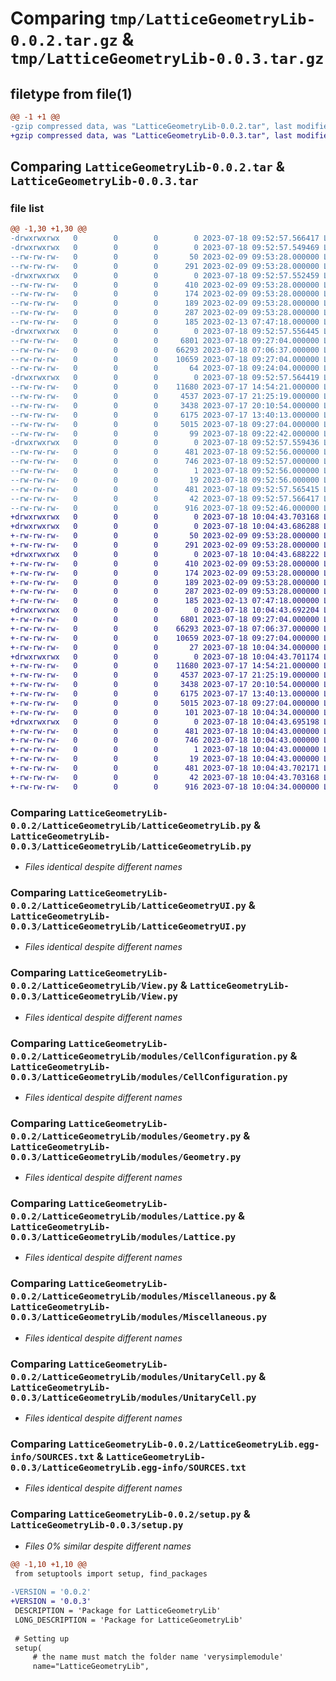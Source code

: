 # Comparing `tmp/LatticeGeometryLib-0.0.2.tar.gz` & `tmp/LatticeGeometryLib-0.0.3.tar.gz`

## filetype from file(1)

```diff
@@ -1 +1 @@
-gzip compressed data, was "LatticeGeometryLib-0.0.2.tar", last modified: Tue Jul 18 09:52:57 2023, max compression
+gzip compressed data, was "LatticeGeometryLib-0.0.3.tar", last modified: Tue Jul 18 10:04:43 2023, max compression
```

## Comparing `LatticeGeometryLib-0.0.2.tar` & `LatticeGeometryLib-0.0.3.tar`

### file list

```diff
@@ -1,30 +1,30 @@
-drwxrwxrwx   0        0        0        0 2023-07-18 09:52:57.566417 LatticeGeometryLib-0.0.2/
-drwxrwxrwx   0        0        0        0 2023-07-18 09:52:57.549469 LatticeGeometryLib-0.0.2/.idea/
--rw-rw-rw-   0        0        0       50 2023-02-09 09:53:28.000000 LatticeGeometryLib-0.0.2/.idea/.gitignore
--rw-rw-rw-   0        0        0      291 2023-02-09 09:53:28.000000 LatticeGeometryLib-0.0.2/.idea/Bachelorarbeit.iml
-drwxrwxrwx   0        0        0        0 2023-07-18 09:52:57.552459 LatticeGeometryLib-0.0.2/.idea/inspectionProfiles/
--rw-rw-rw-   0        0        0      410 2023-02-09 09:53:28.000000 LatticeGeometryLib-0.0.2/.idea/inspectionProfiles/Project_Default.xml
--rw-rw-rw-   0        0        0      174 2023-02-09 09:53:28.000000 LatticeGeometryLib-0.0.2/.idea/inspectionProfiles/profiles_settings.xml
--rw-rw-rw-   0        0        0      189 2023-02-09 09:53:28.000000 LatticeGeometryLib-0.0.2/.idea/misc.xml
--rw-rw-rw-   0        0        0      287 2023-02-09 09:53:28.000000 LatticeGeometryLib-0.0.2/.idea/modules.xml
--rw-rw-rw-   0        0        0      185 2023-02-13 07:47:18.000000 LatticeGeometryLib-0.0.2/.idea/vcs.xml
-drwxrwxrwx   0        0        0        0 2023-07-18 09:52:57.556445 LatticeGeometryLib-0.0.2/LatticeGeometryLib/
--rw-rw-rw-   0        0        0     6801 2023-07-18 09:27:04.000000 LatticeGeometryLib-0.0.2/LatticeGeometryLib/LatticeGeometryLib.py
--rw-rw-rw-   0        0        0    66293 2023-07-18 07:06:37.000000 LatticeGeometryLib-0.0.2/LatticeGeometryLib/LatticeGeometryUI.py
--rw-rw-rw-   0        0        0    10659 2023-07-18 09:27:04.000000 LatticeGeometryLib-0.0.2/LatticeGeometryLib/View.py
--rw-rw-rw-   0        0        0       64 2023-07-18 09:24:04.000000 LatticeGeometryLib-0.0.2/LatticeGeometryLib/__init__.py
-drwxrwxrwx   0        0        0        0 2023-07-18 09:52:57.564419 LatticeGeometryLib-0.0.2/LatticeGeometryLib/modules/
--rw-rw-rw-   0        0        0    11680 2023-07-17 14:54:21.000000 LatticeGeometryLib-0.0.2/LatticeGeometryLib/modules/CellConfiguration.py
--rw-rw-rw-   0        0        0     4537 2023-07-17 21:25:19.000000 LatticeGeometryLib-0.0.2/LatticeGeometryLib/modules/Geometry.py
--rw-rw-rw-   0        0        0     3438 2023-07-17 20:10:54.000000 LatticeGeometryLib-0.0.2/LatticeGeometryLib/modules/Lattice.py
--rw-rw-rw-   0        0        0     6175 2023-07-17 13:40:13.000000 LatticeGeometryLib-0.0.2/LatticeGeometryLib/modules/Miscellaneous.py
--rw-rw-rw-   0        0        0     5015 2023-07-18 09:27:04.000000 LatticeGeometryLib-0.0.2/LatticeGeometryLib/modules/UnitaryCell.py
--rw-rw-rw-   0        0        0       99 2023-07-18 09:22:42.000000 LatticeGeometryLib-0.0.2/LatticeGeometryLib/modules/__init__.py
-drwxrwxrwx   0        0        0        0 2023-07-18 09:52:57.559436 LatticeGeometryLib-0.0.2/LatticeGeometryLib.egg-info/
--rw-rw-rw-   0        0        0      481 2023-07-18 09:52:56.000000 LatticeGeometryLib-0.0.2/LatticeGeometryLib.egg-info/PKG-INFO
--rw-rw-rw-   0        0        0      746 2023-07-18 09:52:57.000000 LatticeGeometryLib-0.0.2/LatticeGeometryLib.egg-info/SOURCES.txt
--rw-rw-rw-   0        0        0        1 2023-07-18 09:52:56.000000 LatticeGeometryLib-0.0.2/LatticeGeometryLib.egg-info/dependency_links.txt
--rw-rw-rw-   0        0        0       19 2023-07-18 09:52:56.000000 LatticeGeometryLib-0.0.2/LatticeGeometryLib.egg-info/top_level.txt
--rw-rw-rw-   0        0        0      481 2023-07-18 09:52:57.565415 LatticeGeometryLib-0.0.2/PKG-INFO
--rw-rw-rw-   0        0        0       42 2023-07-18 09:52:57.566417 LatticeGeometryLib-0.0.2/setup.cfg
--rw-rw-rw-   0        0        0      916 2023-07-18 09:52:46.000000 LatticeGeometryLib-0.0.2/setup.py
+drwxrwxrwx   0        0        0        0 2023-07-18 10:04:43.703168 LatticeGeometryLib-0.0.3/
+drwxrwxrwx   0        0        0        0 2023-07-18 10:04:43.686288 LatticeGeometryLib-0.0.3/.idea/
+-rw-rw-rw-   0        0        0       50 2023-02-09 09:53:28.000000 LatticeGeometryLib-0.0.3/.idea/.gitignore
+-rw-rw-rw-   0        0        0      291 2023-02-09 09:53:28.000000 LatticeGeometryLib-0.0.3/.idea/Bachelorarbeit.iml
+drwxrwxrwx   0        0        0        0 2023-07-18 10:04:43.688222 LatticeGeometryLib-0.0.3/.idea/inspectionProfiles/
+-rw-rw-rw-   0        0        0      410 2023-02-09 09:53:28.000000 LatticeGeometryLib-0.0.3/.idea/inspectionProfiles/Project_Default.xml
+-rw-rw-rw-   0        0        0      174 2023-02-09 09:53:28.000000 LatticeGeometryLib-0.0.3/.idea/inspectionProfiles/profiles_settings.xml
+-rw-rw-rw-   0        0        0      189 2023-02-09 09:53:28.000000 LatticeGeometryLib-0.0.3/.idea/misc.xml
+-rw-rw-rw-   0        0        0      287 2023-02-09 09:53:28.000000 LatticeGeometryLib-0.0.3/.idea/modules.xml
+-rw-rw-rw-   0        0        0      185 2023-02-13 07:47:18.000000 LatticeGeometryLib-0.0.3/.idea/vcs.xml
+drwxrwxrwx   0        0        0        0 2023-07-18 10:04:43.692204 LatticeGeometryLib-0.0.3/LatticeGeometryLib/
+-rw-rw-rw-   0        0        0     6801 2023-07-18 09:27:04.000000 LatticeGeometryLib-0.0.3/LatticeGeometryLib/LatticeGeometryLib.py
+-rw-rw-rw-   0        0        0    66293 2023-07-18 07:06:37.000000 LatticeGeometryLib-0.0.3/LatticeGeometryLib/LatticeGeometryUI.py
+-rw-rw-rw-   0        0        0    10659 2023-07-18 09:27:04.000000 LatticeGeometryLib-0.0.3/LatticeGeometryLib/View.py
+-rw-rw-rw-   0        0        0       27 2023-07-18 10:04:34.000000 LatticeGeometryLib-0.0.3/LatticeGeometryLib/__init__.py
+drwxrwxrwx   0        0        0        0 2023-07-18 10:04:43.701174 LatticeGeometryLib-0.0.3/LatticeGeometryLib/modules/
+-rw-rw-rw-   0        0        0    11680 2023-07-17 14:54:21.000000 LatticeGeometryLib-0.0.3/LatticeGeometryLib/modules/CellConfiguration.py
+-rw-rw-rw-   0        0        0     4537 2023-07-17 21:25:19.000000 LatticeGeometryLib-0.0.3/LatticeGeometryLib/modules/Geometry.py
+-rw-rw-rw-   0        0        0     3438 2023-07-17 20:10:54.000000 LatticeGeometryLib-0.0.3/LatticeGeometryLib/modules/Lattice.py
+-rw-rw-rw-   0        0        0     6175 2023-07-17 13:40:13.000000 LatticeGeometryLib-0.0.3/LatticeGeometryLib/modules/Miscellaneous.py
+-rw-rw-rw-   0        0        0     5015 2023-07-18 09:27:04.000000 LatticeGeometryLib-0.0.3/LatticeGeometryLib/modules/UnitaryCell.py
+-rw-rw-rw-   0        0        0      101 2023-07-18 10:04:34.000000 LatticeGeometryLib-0.0.3/LatticeGeometryLib/modules/__init__.py
+drwxrwxrwx   0        0        0        0 2023-07-18 10:04:43.695198 LatticeGeometryLib-0.0.3/LatticeGeometryLib.egg-info/
+-rw-rw-rw-   0        0        0      481 2023-07-18 10:04:43.000000 LatticeGeometryLib-0.0.3/LatticeGeometryLib.egg-info/PKG-INFO
+-rw-rw-rw-   0        0        0      746 2023-07-18 10:04:43.000000 LatticeGeometryLib-0.0.3/LatticeGeometryLib.egg-info/SOURCES.txt
+-rw-rw-rw-   0        0        0        1 2023-07-18 10:04:43.000000 LatticeGeometryLib-0.0.3/LatticeGeometryLib.egg-info/dependency_links.txt
+-rw-rw-rw-   0        0        0       19 2023-07-18 10:04:43.000000 LatticeGeometryLib-0.0.3/LatticeGeometryLib.egg-info/top_level.txt
+-rw-rw-rw-   0        0        0      481 2023-07-18 10:04:43.702171 LatticeGeometryLib-0.0.3/PKG-INFO
+-rw-rw-rw-   0        0        0       42 2023-07-18 10:04:43.703168 LatticeGeometryLib-0.0.3/setup.cfg
+-rw-rw-rw-   0        0        0      916 2023-07-18 10:04:34.000000 LatticeGeometryLib-0.0.3/setup.py
```

### Comparing `LatticeGeometryLib-0.0.2/LatticeGeometryLib/LatticeGeometryLib.py` & `LatticeGeometryLib-0.0.3/LatticeGeometryLib/LatticeGeometryLib.py`

 * *Files identical despite different names*

### Comparing `LatticeGeometryLib-0.0.2/LatticeGeometryLib/LatticeGeometryUI.py` & `LatticeGeometryLib-0.0.3/LatticeGeometryLib/LatticeGeometryUI.py`

 * *Files identical despite different names*

### Comparing `LatticeGeometryLib-0.0.2/LatticeGeometryLib/View.py` & `LatticeGeometryLib-0.0.3/LatticeGeometryLib/View.py`

 * *Files identical despite different names*

### Comparing `LatticeGeometryLib-0.0.2/LatticeGeometryLib/modules/CellConfiguration.py` & `LatticeGeometryLib-0.0.3/LatticeGeometryLib/modules/CellConfiguration.py`

 * *Files identical despite different names*

### Comparing `LatticeGeometryLib-0.0.2/LatticeGeometryLib/modules/Geometry.py` & `LatticeGeometryLib-0.0.3/LatticeGeometryLib/modules/Geometry.py`

 * *Files identical despite different names*

### Comparing `LatticeGeometryLib-0.0.2/LatticeGeometryLib/modules/Lattice.py` & `LatticeGeometryLib-0.0.3/LatticeGeometryLib/modules/Lattice.py`

 * *Files identical despite different names*

### Comparing `LatticeGeometryLib-0.0.2/LatticeGeometryLib/modules/Miscellaneous.py` & `LatticeGeometryLib-0.0.3/LatticeGeometryLib/modules/Miscellaneous.py`

 * *Files identical despite different names*

### Comparing `LatticeGeometryLib-0.0.2/LatticeGeometryLib/modules/UnitaryCell.py` & `LatticeGeometryLib-0.0.3/LatticeGeometryLib/modules/UnitaryCell.py`

 * *Files identical despite different names*

### Comparing `LatticeGeometryLib-0.0.2/LatticeGeometryLib.egg-info/SOURCES.txt` & `LatticeGeometryLib-0.0.3/LatticeGeometryLib.egg-info/SOURCES.txt`

 * *Files identical despite different names*

### Comparing `LatticeGeometryLib-0.0.2/setup.py` & `LatticeGeometryLib-0.0.3/setup.py`

 * *Files 0% similar despite different names*

```diff
@@ -1,10 +1,10 @@
 from setuptools import setup, find_packages
 
-VERSION = '0.0.2'
+VERSION = '0.0.3'
 DESCRIPTION = 'Package for LatticeGeometryLib'
 LONG_DESCRIPTION = 'Package for LatticeGeometryLib'
 
 # Setting up
 setup(
     # the name must match the folder name 'verysimplemodule'
     name="LatticeGeometryLib",
```

